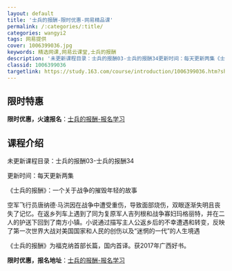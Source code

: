```yaml
---
layout: default
title: '士兵的报酬-限时优惠-网易精品课'
permalink: /:categories/:title/
categories: wangyi2
tags: 网易提供
cover: 1006399036.jpg
keywords: 精选网课,网易云课堂,士兵的报酬
description: '未更新课程目录：士兵的报酬03-士兵的报酬34更新时间：每天更新两集《士兵的报酬》：一个关于战争的摧毁年轻的故事空军飞行'
classid: 1006399036
targetlink: https://study.163.com/course/introduction/1006399036.htm?share=1&shareId=1025206652&utm_campaign=share&utm_medium=iphoneShare&utm_source=&utm_u=1025206652
---
```


## 限时特惠

**限时优惠，火速报名**：[士兵的报酬-报名学习](https://study.163.com/course/introduction/1006399036.htm?share=1&shareId=1025206652&utm_campaign=share&utm_medium=iphoneShare&utm_source=&utm_u=1025206652)

## 课程介绍

未更新课程目录：士兵的报酬03-士兵的报酬34

更新时间：每天更新两集

《士兵的报酬》：一个关于战争的摧毁年轻的故事

空军飞行员唐纳德·马洪因在战争中遭受重伤，导致面部烧伤，双眼逐渐失明且丧失了记忆。在返乡列车上遇到了同为复原军人吉列根和战争寡妇玛格丽特，并在二人的护送下回到了南方小镇。小说通过描写主人公返乡后的不幸遭遇和转变，反映了第一次世界大战对美国国家和人民的创伤以及“迷惘的一代”的人生境遇

《士兵的报酬》为福克纳首部长篇，国内首译。获2017年广西好书。

**限时优惠，报名地址**：[士兵的报酬-报名学习](https://study.163.com/course/introduction/1006399036.htm?share=1&shareId=1025206652&utm_campaign=share&utm_medium=iphoneShare&utm_source=&utm_u=1025206652)


